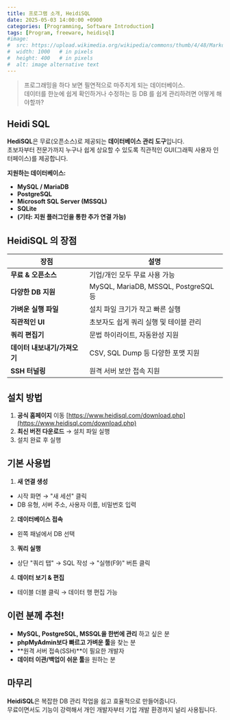 ```yaml
---
title: 프로그램 소개, HeidiSQL
date: 2025-05-03 14:00:00 +0900
categories: [Programming, Software Introduction]
tags: [Program, freeware, heidisql]
#image:
#  src: https://upload.wikimedia.org/wikipedia/commons/thumb/4/48/Markdown-mark.svg/1200px-Markdown-mark.svg.png
#  width: 1000   # in pixels
#  height: 400   # in pixels
#  alt: image alternative text
---
```


> 프로그래밍을 하다 보면 필연적으로 마주치게 되는 데이터베이스.   
> 데이터를 한눈에 쉽게 확인하거나 수정하는 등 DB 를 쉽게 관리하려면 어떻게 해야할까?

## Heidi SQL
**HediSQL**은 무료(오픈소스)로 제공되는 **데이터베이스 관리 도구**입니다.   
초보자부터 전문가까지 누구나 쉽게 상요할 수 있도록 직관적인 GUI(그래픽 사용자 인터페이스)를 제공합니다.

**지원하는 데이터베이스:**
- **MySQL / MariaDB**
- **PostgreSQL**
- **Microsoft SQL Server (MSSQL)**
- **SQLite**
- **(기타: 지원 플러그인을 통한 추가 연결 가능)**

## HeidiSQL 의 장점

|**장점**|**설명**|
|--|--|
|**무료 & 오픈소스**|기업/개인 모두 무료 사용 가능|
|**다양한 DB 지원**|MySQL, MariaDB, MSSQL, PostgreSQL 등|
|**가벼운 실행 파일**|설치 파일 크기가 작고 빠른 실행|
|**직관적인 UI**|초보자도 쉽게 쿼리 실행 및 테이블 관리|
|**쿼리 편집기**|문법 하이라이트, 자동완성 지원|
|**데이터 내보내기/가져오기**|CSV, SQL Dump 등 다양한 포맷 지원|
|**SSH 터널링**|원격 서버 보안 접속 지원|

## 설치 방법
1. **공식 홈페이지** 이동
[https://www.heidisql.com/download.php](https://www.heidisql.com/download.php)
2. **최신 버전 다운로드** → 설치 파일 실행
3. 설치 완료 후 실행

## 기본 사용법
1. **새 연결 생성**
- 시작 화면 → "새 세션" 클릭
- DB 유형, 서버 주소, 사용자 이름, 비밀번호 입력
2. **데이터베이스 접속**
- 왼쪽 패널에서 DB 선택
3. **쿼리 실행**
- 상단 "쿼리 탭" → SQL 작성 → "실행(F9)" 버튼 클릭
4. **데이터 보기 & 편집**
- 테이블 더블 클릭 → 데이터 행 편집 가능

## 이런 분께 추천!
- **MySQL, PostgreSQL, MSSQL을 한번에 관리** 하고 싶은 분
- **phpMyAdmin보다 빠르고 가벼운 툴**을 찾는 분
- **원격 서버 접속(SSH)**이 필요한 개발자
- **데이터 이관/백업이 쉬운 툴**을 원하는 분

## 마무리
**HeidiSQL**은 복잡한 DB 관리 작업을 쉽고 효율적으로 만들어줍니다.   
무료이면서도 기능이 강력해서 개인 개발자부터 기업 개발 환경까지 널리 사용됩니다.
